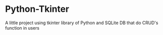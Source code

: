 # Python-Tkinter
 A little project using tkinter library of Python and SQLite DB that do CRUD's function in users
